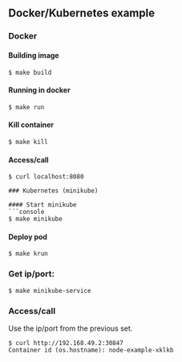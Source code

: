 ## Docker/Kubernetes example

### Docker
#### Building image
```console
$ make build
```

#### Running in docker
```console
$ make run
```

#### Kill container
```console
$ make kill
```

#### Access/call
```console
$ curl localhost:8080

### Kubernetes (minikube)

#### Start minikube
```console
$ make minikube
```

#### Deploy pod
```console
$ make krun
```

### Get ip/port:
```console
$ make minikube-service
```

### Access/call
Use the ip/port from the previous set.
```console
$ curl http://192.168.49.2:30847
Container id (os.hostname): node-example-xklkb
```


